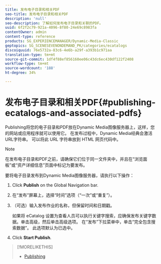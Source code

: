 ```yaml
---
title: 发布电子目录和相关PDF
seo-title: 发布电子目录和相关PDF
description: 'null'
seo-description: 了解如何发布电子目录和关联的PDF。
uuid: 6f2f2c79-921a-4096-8f80-24e69c8983fa
contentOwner: admin
content-type: reference
products: SG_EXPERIENCEMANAGER/Dynamic-Media-Classic
geptopics: SG_SCENESEVENONDEMAND_PK/categories/ecatalogs
discoiquuid: 76e5732a-83c6-4e6b-a29f-a393b1c971aa
translation-type: tm+mt
source-git-commit: 1df4f88ef856160ee06c43dc6ec430df122f2408
workflow-type: tm+mt
source-wordcount: '188'
ht-degree: 34%

---
```



# 发布电子目录和相关PDF{#publishing-ecatalogs-and-associated-pdfs}

Publishing将您的电子目录和PDF放在Dynamic Media图像服务器上，这样，您的网站或应用程序就可以使用它。 在发布过程中，Dynamic Media经典会激活URL字符串。 可以将此 URL 字符串放到 HTML 网页代码中。

>[!NOTE]
>
>在发布电子目录和PDF之前，请确保它们位于同一文件夹中，并且在“浏览面板”或“资产详细信息”页面中标记为要发布。

要将电子目录发布到Dynamic Media图像服务器，请执行以下操作：

1. Click **Publish** on the Global Navigation bar.
1. 在“发布”屏幕上，选择“时间”选项（“一次”或“重复”）。
1. （可选）输入发布作业的名称，但保留时间和日期戳。

   如果将 eCatalog 设置为查看人员可以执行关键字搜索，应确保发布关键字数据。单击高级，然后单击高级选项。 在“发布”下拉菜单中，单击“完全包含搜索数据”。 此选项默认为已选中。

1. Click **Start Publish**.

>[!MORELIKETHIS]
>
>* [Publishing](publishing-files.md)

